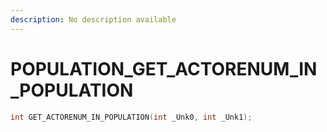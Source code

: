 ```yaml
---
description: No description available 
---
```


# POPULATION\_GET_ACTORENUM_IN_POPULATION

```cpp
int GET_ACTORENUM_IN_POPULATION(int _Unk0, int _Unk1);
```